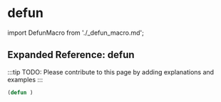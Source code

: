 # defun

import DefunMacro from './_defun_macro.md';

<DefunMacro />

## Expanded Reference: defun

:::tip
TODO: Please contribute to this page by adding explanations and examples
:::

```lisp
(defun )
```
